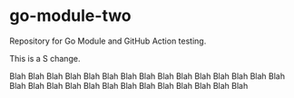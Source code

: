 # go-module-two

Repository for Go Module and GitHub Action testing.

This is a S change.

Blah
Blah
Blah
Blah
Blah
Blah
Blah
Blah
Blah
Blah
Blah
Blah
Blah
Blah
Blah
Blah
Blah
Blah
Blah
Blah
Blah
Blah
Blah
Blah
Blah
Blah
Blah
Blah
